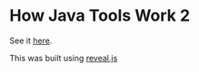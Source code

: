 # How Java Tools Work 2

See it [here](https://matthewfranglen.github.io/java-tools-aspect-oriented-programming-presentation/).

This was built using [reveal.js](https://github.com/hakimel/reveal.js)

